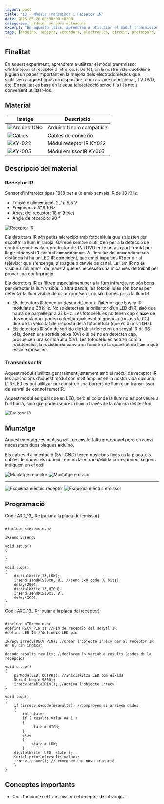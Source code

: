 ```yaml
---
layout: post
title: "13 - Mòduls Transmisor i Receptor IR"
date: 2025-05-26 00:30:00 +0200
categories: arduino sensors actuadors
excerpt: "En aquesta lliçó, aprendrem a utilitzar el mòdul transmissor i receptor IR."
tags: [arduino, sensors, actuadors, electrònica, circuit, protoboard, led, resistència, potenciòmetre]
---
```


[img1]: /assets/imatges/ard/ard_13_01.png "receptor-ir"
[img2]: /assets/imatges/ard/ard_13_02.png "emissor-ir"
[img3]: /assets/imatges/ard/ard_13_03.png "muntatge-receptor"
[img4]: /assets/imatges/ard/ard_13_04.png "muntatge-emissor"
[img5]: /assets/imatges/ard/ard_13_05.png "esquema-electric-receptor"
[img6]: /assets/imatges/ard/ard_13_06.png "esquema-electric-emissor"
[img7]: /assets/imatges/mat/mat_unor3.png "Arduino Uno o compatible"
[img8]: /assets/imatges/mat/mat_cables.png "Cables"
[img9]: /assets/imatges/mat/mat_KY-022.png "KY-022"
[img10]: /assets/imatges/mat/mat_KY-005.png "KY-005"

## Finalitat

En aquest experiment, aprendrem a utilitzar el mòdul transmissor
d'infrarojos i el receptor d'infrarojos.
De fet, en la nostra vida quotidiana juguen un paper important en la
majoria dels electrodomèstics que s’utilitzen a aquest tipus de
dispositius, com ara aire condicionat, TV, DVD, etc. En realitat es basa
en la seua teledetecció sense fils i és molt convenient utilitzar-los.

## Material

| Imatge | Descripció |
| ------ | ---------- |
| ![Arduino UNO][img7]   | Arduino Uno o compatible  |
| ![Cables][img8]        | Cables de connexió        |
| ![KY-022][img9]        | Mòdul receptor IR KY022   |
| ![KY-005][img10]        | Mòdul emissor IR KY005    |

## Descripció del material

### Receptor IR

Sensor d'infrarojos tipus 1838 per a ús amb senyals IR de 38 KHz.

- Tensió d’alimentació: 2,7 a 5,5 V
- Freqüència: 37,9 KHz
- Abast del receptor: 18 m (típic)
- Angle de recepció: 90 °

![Receptor IR][img1]

Els detectors IR són petits microxips amb fotocèl·lula que s’ajusten per
escoltar la llum infraroja. Gairebé sempre s’utilitzen per a la detecció
de control remot: cada reproductor de TV i DVD en té un a la part
frontal per llegir el senyal IR des del comandament. A l'interior del
comandament a distància hi ha un LED IR coincident, que emet impulsos IR
per dir al televisor que s'encenga, s'apague o canvie de canal. La llum
IR no és visible a l’ull humà, de manera que es necessita una mica més
de treball per provar una configuració.

Els detectors IR es filtren especialment per a la llum infraroja, no són
bons per detectar la llum visible. D’altra banda, les fotocèl·lules són
bones per detectar la llum visible de color groc/verd, no són bones
per a la llum IR.

- Els detectors IR tenen un desmodulador a l’interior que busca IR
  modulats a 38 kHz. No es detectarà la brillantor d’un LED d’IR, sinó que
  haurà de parpellejar a 38 kHz. Les fotocèl·lules no tenen cap classe de
  desmodulador i poden detectar qualsevol freqüència (inclosa la CC) dins
  de la velocitat de resposta de la fotocèl·lula (que és d’uns 1 kHz).
- Els detectors IR són de sortida digital: si detecten un senyal IR de
  38 kHz, donen una sortida baixa (0V) o si bé no en detecten cap,
  produeixen una sortida alta (5V). Les fotocèl·lules actuen com a
  resistències, la resistència canvia en funció de la quantitat de llum a
  què estan exposades.

### Transmissor IR

Aquest mòdul s’utilitza generalment juntament amb el mòdul de receptor
IR, les aplicacions d’aquest mòdul són molt àmplies en la nostra vida
comuna. L'IR-LED es pot utilitzar per construir una barrera de llum o un
transmissor de senyal de control remot IR.

Aquest mòdul és igual que un LED, però el color de la llum no es pot
veure a l’ull humà, sinó que podeu veure la llum a través de la càmera
del telèfon.

![Emissor IR][img2]

## Muntatge

Aquest muntatge és molt senzill, no ens fa falta protoboard però en
canvi necessitem dues plaques arduino.

Els cables d’alimentació (5V i GND) tenen posicions fixes en la placa,
els cables de dades els conectarem en la entrada/eixida corresponent
segons indiquem en el codi

![Muntatge receptor][img3]
![Muntatge emissor][img4]

---

![Esquema elèctric receptor][img5]
![Esquema elèctric emissor][img6]

## Programació

Codi: ARD_13_IRe (pujar a la placa del emissor)

```Arduino

#include <IRremote.h>

IRsend irsend;

void setup()
{

}

void loop()
{
    digitalWrite(13,LOW);
    irsend.sendRC5(0x0, 8); //send 0x0 code (8 bits)
    delay(200);
    digitalWrite(13,HIGH);
    irsend.sendRC5(0x1, 8);
    delay(200);
}

```

Codi: ARD_13_IRr (pujar a la placa del receptor)

```Arduino

#include <IRremote.h>
#define RECV_PIN 11 //Pin de recepcio del senyal IR
#define LED 13 //defineix LED pin

IRrecv irrecv(RECV_PIN); //crear l'objecte irrecv per al receptor IR en el pin indicat

decode_results results; //declarem la variable results (dades de la recepcio)

void setup()
{
    pinMode(LED, OUTPUT); //inicialitza LED com eixida
    Serial.begin(9600);
    irrecv.enableIRIn(); //activa l'objecte irrecv
}

void loop()
{
    if (irrecv.decode(&results)) //comprovem si arriven dades
    {
        int state;
        if ( results.value ## 1 )
        {
            state # HIGH;
        }
        else
        {
            state # LOW;
        }
    digitalWrite( LED, state );
    Serial.println(results.value);
    irrecv.resume(); // comencem una nova recepció
    }
}

```

## Conceptes importants

- Com funcionen el transmissor i el receptor de infrarojos.
